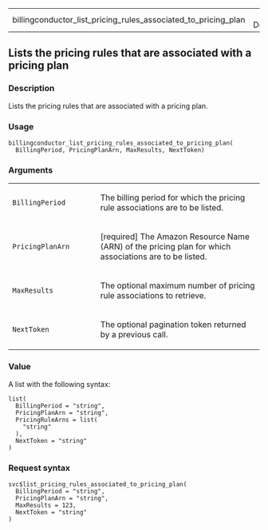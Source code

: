 <table style="width: 100%;">
<tbody>
<tr class="odd">
<td>billingconductor_list_pricing_rules_associated_to_pricing_plan</td>
<td style="text-align: right;">R Documentation</td>
</tr>
</tbody>
</table>

## Lists the pricing rules that are associated with a pricing plan

### Description

Lists the pricing rules that are associated with a pricing plan.

### Usage

    billingconductor_list_pricing_rules_associated_to_pricing_plan(
      BillingPeriod, PricingPlanArn, MaxResults, NextToken)

### Arguments

<table>
<colgroup>
<col style="width: 35%" />
<col style="width: 65%" />
</colgroup>
<tbody>
<tr class="odd">
<td><code
id="billingconductor_list_pricing_rules_associated_to_pricing_plan_:_BillingPeriod">BillingPeriod</code></td>
<td><p>The billing period for which the pricing rule associations are to
be listed.</p></td>
</tr>
<tr class="even">
<td><code
id="billingconductor_list_pricing_rules_associated_to_pricing_plan_:_PricingPlanArn">PricingPlanArn</code></td>
<td><p>[required] The Amazon Resource Name (ARN) of the pricing plan for
which associations are to be listed.</p></td>
</tr>
<tr class="odd">
<td><code
id="billingconductor_list_pricing_rules_associated_to_pricing_plan_:_MaxResults">MaxResults</code></td>
<td><p>The optional maximum number of pricing rule associations to
retrieve.</p></td>
</tr>
<tr class="even">
<td><code
id="billingconductor_list_pricing_rules_associated_to_pricing_plan_:_NextToken">NextToken</code></td>
<td><p>The optional pagination token returned by a previous
call.</p></td>
</tr>
</tbody>
</table>

### Value

A list with the following syntax:

    list(
      BillingPeriod = "string",
      PricingPlanArn = "string",
      PricingRuleArns = list(
        "string"
      ),
      NextToken = "string"
    )

### Request syntax

    svc$list_pricing_rules_associated_to_pricing_plan(
      BillingPeriod = "string",
      PricingPlanArn = "string",
      MaxResults = 123,
      NextToken = "string"
    )
